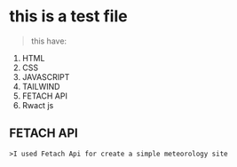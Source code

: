 # this is a test file 
> this have:
> 
  1. HTML
  3. CSS
  5. JAVASCRIPT
  7. TAILWIND
  9. FETACH API
  10. Rwact js 
  ## FETACH API
    >I used Fetach Api for create a simple meteorology site
